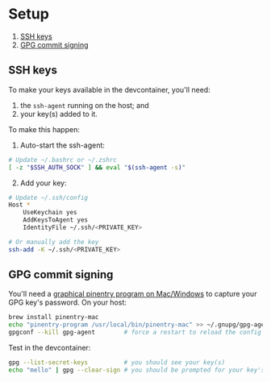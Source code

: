 # Setup
1. [SSH keys](#SSH-keys)
1. [GPG commit signing](#GPG-commit-signing)

## SSH keys
To make your keys available in the devcontainer, you'll need:
1. the `ssh-agent` running on the host; and
2. your key(s) added to it.

To make this happen:
1. Auto-start the ssh-agent:
```sh
# Update ~/.bashrc or ~/.zshrc
[ -z "$SSH_AUTH_SOCK" ] && eval "$(ssh-agent -s)"
```
2. Add your key:
```sh
# Update ~/.ssh/config
Host *
	UseKeychain yes
	AddKeysToAgent yes
	IdentityFile ~/.ssh/<PRIVATE_KEY>

# Or manually add the key
ssh-add -K ~/.ssh/<PRIVATE_KEY>
```

## GPG commit signing
You'll need a [graphical pinentry program on Mac/Windows](https://github.com/microsoft/vscode-remote-release/issues/3168#issuecomment-654637826) to capture your GPG key's password.  On your host:
```sh
brew install pinentry-mac
echo "pinentry-program /usr/local/bin/pinentry-mac" >> ~/.gnupg/gpg-agent.conf
gpgconf --kill gpg-agent 		# force a restart to reload the config
```
Test in the devcontainer:
```sh
gpg --list-secret-keys			# you should see your key(s)
echo "mello" | gpg --clear-sign	# you should be prompted for your key's password
```